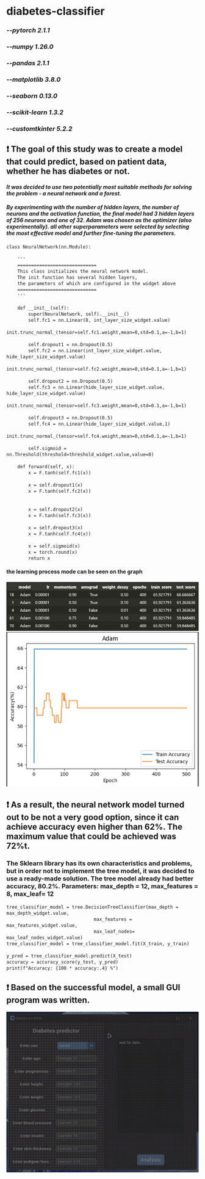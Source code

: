 # diabetes-classifier

### *--pytorch  2.1.1*
### *--numpy    1.26.0*
### *--pandas   2.1.1*
### *--matplotlib   3.8.0*
### *--seaborn   0.13.0*
### *--scikit-learn    1.3.2*
### *--customtkinter    5.2.2*

## ❗ The goal of this study was to create a model that could predict, based on patient data, whether he has diabetes or not.

#### *It was decided to use two potentially most suitable methods for solving the problem - a neural network and a forest.*  

#### *By experimenting with the number of hidden layers, the number of neurons and the activation function, the final model had 3 hidden layers of 256 neurons and one of 32. Adam was chosen as the optimizer (also experimentally). all other superparameters were selected by selecting the most effective model and further fine-tuning the parameters.*  

```
class NeuralNetwork(nn.Module):

    '''
    =============================
    This class initializes the neural network model. 
    The init function has several hidden layers, 
    the parameters of which are configured in the widget above
    =============================
    '''
    
    def __init__(self):
        super(NeuralNetwork, self).__init__()
        self.fc1 = nn.Linear(8, int_layer_size_widget.value)
        init.trunc_normal_(tensor=self.fc1.weight,mean=0,std=0.1,a=-1,b=1)

        self.dropout1 = nn.Dropout(0.5)  
        self.fc2 = nn.Linear(int_layer_size_widget.value, hide_layer_size_widget.value)
        init.trunc_normal_(tensor=self.fc2.weight,mean=0,std=0.1,a=-1,b=1)

        self.dropout2 = nn.Dropout(0.5)
        self.fc3 = nn.Linear(hide_layer_size_widget.value, hide_layer_size_widget.value)
        init.trunc_normal_(tensor=self.fc3.weight,mean=0,std=0.1,a=-1,b=1)

        self.dropout3 = nn.Dropout(0.5)
        self.fc4 = nn.Linear(hide_layer_size_widget.value,1)
        init.trunc_normal_(tensor=self.fc4.weight,mean=0,std=0.1,a=-1,b=1)

        self.sigmoid = nn.Threshold(threshold=threshold_widget.value,value=0)
    
    def forward(self, x):
        x = F.tanh(self.fc1(x))

        x = self.dropout1(x)
        x = F.tanh(self.fc2(x))

        
        x = self.dropout2(x)
        x = F.tanh(self.fc3(x))

        x = self.dropout3(x)
        x = F.tanh(self.fc4(x))

        x = self.sigmoid(x)
        x = torch.round(x)
        return x
```

#### the learning process mode can be seen on the graph
![image](images/score-plot.png)
![image](images/fit-plot.png)

## ❗ As a result, the neural network model turned out to be not a very good option, since it can achieve accuracy even higher than 62%. The maximum value that could be achieved was 72%t.

### The Sklearn library has its own characteristics and problems, but in order not to implement the tree model, it was decided to use a ready-made solution. The tree model already had better accuracy, 80.2%. Parameters: max_depth = 12, max_features = 8, max_leaf= 12


```
tree_classifier_model = tree.DecisionTreeClassifier(max_depth = max_depth_widget.value,
                                max_features = max_features_widget.value, 
                                max_leaf_nodes= max_leaf_nodes_widget.value)
tree_classifier_model = tree_classifier_model.fit(X_train, y_train)

y_pred = tree_classifier_model.predict(X_test)
accuracy = accuracy_score(y_test, y_pred)
print(f"Accuracy: {100 * accuracy:.4} %")
```

## ❗ Based on the successful model, a small GUI program was written.

![](images/app.gif)